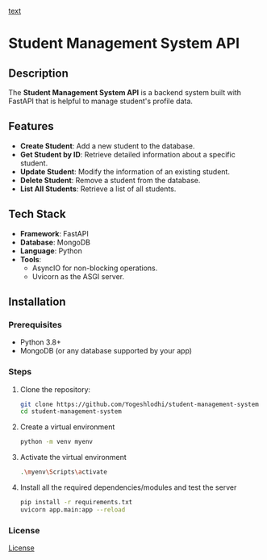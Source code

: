 [text](https://student-management-system-qn67.onrender.com)

# Student Management System API

## Description
The **Student Management System API** is a backend system built with FastAPI that is helpful to manage student's profile data.


## Features
- **Create Student**: Add a new student to the database.
- **Get Student by ID**: Retrieve detailed information about a specific student.
- **Update Student**: Modify the information of an existing student.
- **Delete Student**: Remove a student from the database.
- **List All Students**: Retrieve a list of all students.

## Tech Stack
- **Framework**: FastAPI
- **Database**: MongoDB
- **Language**: Python
- **Tools**: 
  - AsyncIO for non-blocking operations.
  - Uvicorn as the ASGI server.

## Installation

### Prerequisites
- Python 3.8+
- MongoDB (or any database supported by your app)

### Steps
1. Clone the repository:
   ```bash
   git clone https://github.com/Yogeshlodhi/student-management-system
   cd student-management-system

2. Create a virtual environment
    ```bash
    python -m venv myenv

3. Activate the virtual environment
    ```bash
    .\myenv\Scripts\activate

4. Install all the required dependencies/modules and test the server
    ```bash
    pip install -r requirements.txt
    uvicorn app.main:app --reload

### License
[License](LICENSE)
